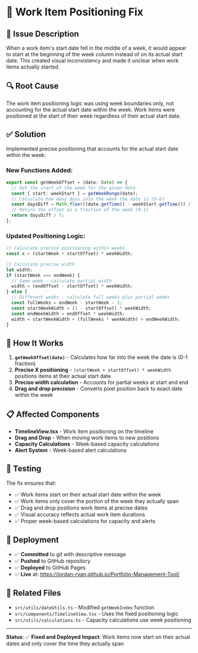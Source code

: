 # 🔧 Work Item Positioning Fix

## 🐛 **Issue Description**

When a work item's start date fell in the middle of a week, it would appear to start at the beginning of the week column instead of on its actual start date. This created visual inconsistency and made it unclear when work items actually started.

## 🔍 **Root Cause**

The work item positioning logic was using week boundaries only, not accounting for the actual start date within the week. Work items were positioned at the start of their week regardless of their actual start date.

## ✅ **Solution**

Implemented precise positioning that accounts for the actual start date within the week:

### **New Functions Added:**
```typescript
export const getWeekOffset = (date: Date) => {
  // Get the start of the week for the given date
  const { start: weekStart } = getWeekRange(date);
  // Calculate how many days into the week the date is (0-6)
  const daysDiff = Math.floor((date.getTime() - weekStart.getTime()) / (24 * 60 * 60 * 1000));
  // Return the offset as a fraction of the week (0-1)
  return daysDiff / 7;
};
```

### **Updated Positioning Logic:**
```typescript
// Calculate precise positioning within weeks
const x = (startWeek + startOffset) * weekWidth;

// Calculate precise width
let width;
if (startWeek === endWeek) {
  // Same week - calculate partial width
  width = (endOffset - startOffset) * weekWidth;
} else {
  // Different weeks - calculate full weeks plus partial weeks
  const fullWeeks = endWeek - startWeek - 1;
  const startWeekWidth = (1 - startOffset) * weekWidth;
  const endWeekWidth = endOffset * weekWidth;
  width = startWeekWidth + (fullWeeks * weekWidth) + endWeekWidth;
}
```

## 🎯 **How It Works**

1. **`getWeekOffset(date)`** - Calculates how far into the week the date is (0-1 fraction)
2. **Precise X positioning** - `(startWeek + startOffset) * weekWidth` positions items at their actual start date
3. **Precise width calculation** - Accounts for partial weeks at start and end
4. **Drag and drop precision** - Converts pixel position back to exact date within the week

## 📋 **Affected Components**

- **TimelineView.tsx** - Work item positioning on the timeline
- **Drag and Drop** - When moving work items to new positions
- **Capacity Calculations** - Week-based capacity calculations
- **Alert System** - Week-based alert calculations

## 🧪 **Testing**

The fix ensures that:
- ✅ Work items start on their actual start date within the week
- ✅ Work items only cover the portion of the week they actually span
- ✅ Drag and drop positions work items at precise dates
- ✅ Visual accuracy reflects actual work item durations
- ✅ Proper week-based calculations for capacity and alerts

## 🚀 **Deployment**

- ✅ **Committed** to git with descriptive message
- ✅ **Pushed** to GitHub repository
- ✅ **Deployed** to GitHub Pages
- ✅ **Live** at: https://jordan-ryan.github.io/Portfolio-Management-Tool/

## 📝 **Related Files**

- `src/utils/dateUtils.ts` - Modified `getWeekIndex` function
- `src/components/TimelineView.tsx` - Uses the fixed positioning logic
- `src/utils/calculations.ts` - Capacity calculations use week positioning

---

**Status**: ✅ **Fixed and Deployed**
**Impact**: Work items now start on their actual dates and only cover the time they actually span 